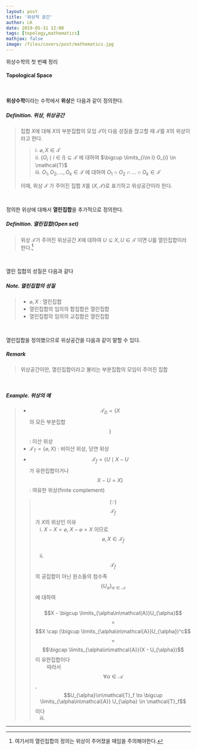 ```yaml
---
layout: post
title: '위상적 공간'
author: LK
date: 2019-05-31 12:00
tags: [topology,mathematics]
mathjax: false
image: /files/covers/post/mathematics.jpg
---
```


위상수학의 첫 번째 정리
#### Topological Space

<br>

**위상수학**이라는 수학에서 **위상**은 다음과 같이 정의한다.

##### Definition. 위상, 위상공간
>집합 $X$에 대해 $X$의 부분집합의 모임 $\mathcal{T}$이 다음 성질을 맍고할 때 $\mathcal{T}$를 $X$의 위상이라고 한다.
>> i. $\varnothing,X\in\mathcal{T}$  
>> ii. $\{O_i\mid i\in I \}\subseteq \mathcal{T}$ 에 대하여 $\bigcup \limits_{i\in I} O_{i} \in \mathcal{T}$  
>> iii. $O_1, O_2, ..., O_k \in \mathcal{T}$ 에 대하여 $O_1 \cap O_2 \cap ... \cap O_k \in \mathcal{T}$
>
> 이때, 위상 $\mathcal{T}$ 가 주어진 집합 $X$를 $(X, \mathcal{T})$로 표기하고 위상공간이라 한다.

<br>

정의한 위상에 대해서 **열린집합**을 추가적으로 정의한다.


##### Definition. 열린집합(Open set)
> 위상 $\mathcal{T}$가 주어진 위상공간 $X$에 대하여 $U \subseteq X, U \in \mathcal{T}$ 이면 $U$를 열린집합이라 한다.[^openset]

[^openset]: 여기서의 열린집합의 정의는 위상이 주어졌을 때임을 주의해야한다.


<br>

열린 집합의 성질은 다음과 같다

##### Note. 열린집합의 성질
> * $\varnothing, X$ : 열린집합
> * 열린집합의 임의의 합집합은 열린집합
> * 열린집합의 임의의 교집합은 열린집합

<br>

열린집합을 정의했으므로 위상공간을 다음과 같이 말할 수 있다.

##### Remark
>위상공간이란, 열린집합이라고 불리는 부분집합의 모임이 주어진 집합

<br>


##### Example. 위상의 예
> * $$\mathcal{T}_D = \{X$$의 모든 부분집합$$\}$$ : 이산 위상
> * $\mathcal{T}_T = \{\varnothing ,X\}$ : 비이산 위상, 당연 위상
> * $$\mathcal{T}_f = \{U\mid X-U$$가 유한집합이거나 $$X - U = X\}$$ : 여유한 위상(finite complement)
>> $$(\because)$$ $$\mathcal{T}_f$$가 $X$의 위상인 이유  
>> &nbsp;&nbsp; ⅰ. $X - X = \varnothing$, $X - \varnothing = X$ 이므로  $$\varnothing, X\in \mathcal{T}_f$$  
>> &nbsp;&nbsp; ⅱ. $$\mathcal{T}_f$$의 공집합이 아닌 원소들의 첨수족 $$\{U_\alpha\}_{\alpha\in\mathcal{A}}$$에 대하여  
>> &nbsp;&nbsp;&nbsp;&nbsp;&nbsp;&nbsp;&nbsp; $$X - \bigcup \limits_{\alpha\in\mathcal{A}}U_{\alpha}$$ $$ = $$ $$X \cap (\bigcup \limits_{\alpha\in\mathcal{A}}U_{\alpha})^c$$ $$ = $$ $$\bigcap \limits_{\alpha\in\mathcal{A}}(X - U_{\alpha})$$ 이 유한집합이다  
>> &nbsp;&nbsp;&nbsp;&nbsp;&nbsp;&nbsp;&nbsp; 따라서 $$\forall\alpha\in\mathcal{A}$$, $$U_{\alpha}\in\mathcal{T}_f \to \bigcup \limits_{\alpha\in\mathcal{A}} U_{\alpha} \in \mathcal{T}_f$$이다  
>> &nbsp;&nbsp; ⅲ.



---